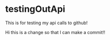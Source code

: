 # testingOutApi
This is for testing my api calls to github!

Hi this is a change so that I can make a commit!!
